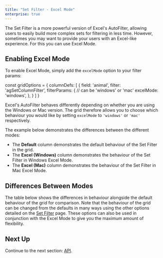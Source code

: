 ```yaml
---
title: "Set Filter - Excel Mode"
enterprise: true
---
```


The Set Filter is a more powerful version of Excel's AutoFilter, allowing users to easily build more complex sets for filtering in less time. However, sometimes you may want to provide your users with an Excel-like experience. For this you can use Excel Mode.

## Enabling Excel Mode

To enable Excel Mode, simply add the `excelMode` option to your filter params:

<snippet>
const gridOptions = {
    columnDefs: [
        {
            field: 'animal',
            filter: 'agSetColumnFilter',
            filterParams: {
                // can be 'windows' or 'mac'
                excelMode: 'windows',
            },
        }
    ]
}
</snippet>

Excel's AutoFilter behaves differently depending on whether you are using the Windows or Mac version. The grid therefore allows you to choose which behaviour you would like by setting `excelMode` to `'windows'` or `'mac'` respectively.

The example below demonstrates the differences between the different modes:

- The **Default** column demonstrates the default behaviour of the Set Filter in the grid.
- The **Excel (Windows)** column demonstrates the behaviour of the Set Filter in Windows Excel Mode.
- The **Excel (Mac)** column demonstrates the behaviour of the Set Filter in Mac Excel Mode.

<grid-example title='Excel Mode' name='excel-mode' type='generated' options='{ "enterprise": true, "exampleHeight": 640, "modules": ["clientside", "setfilter", "menu", "filterpanel"] }'></grid-example>

## Differences Between Modes

The table below shows the differences in behaviour alongside the default behaviour of the grid for comparison. Note that the behaviour of the grid can be changed from the defaults in many ways using the other options detailed on the [Set Filter](/filter-set/) page. These options can also be used in conjunction with the Excel Mode to give you the maximum amount of flexibility.

<matrix-table src='filter-set-excel-mode/resources/excel-mode.json' rootnode='behaviours' columns='{ "behaviour": "Behaviour", "agGrid": "Default", "windowsExcel": "Excel (Windows)", "macExcel": "Excel (Mac)" }'></matrix-table>

## Next Up

Continue to the next section: [API](/filter-set-api/).
